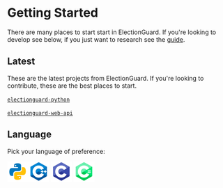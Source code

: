 # Getting Started

There are many places to start start in ElectionGuard. If you're looking to develop see below, if you just want to research see the [guide](guide/Overview.md). 

## Latest

These are the latest projects from ElectionGuard. If you're looking to contribute, these are the best places to start.

[`electionguard-python`](guide/Core_Component.md#python)

[`electionguard-web-api`](guide/Implementations.md)

## Language

Pick your language of preference:

[![](images/python-language.png)](guide/Core_Component.md#python)[![](images/c++-language.png)](guide/Core_Component.md#c++) [![](images/c-language.png)](guide/Core_Component.md#c_1) [![](images/c-sharp-language.png)](guide/Core_Component.md#c_2) 
